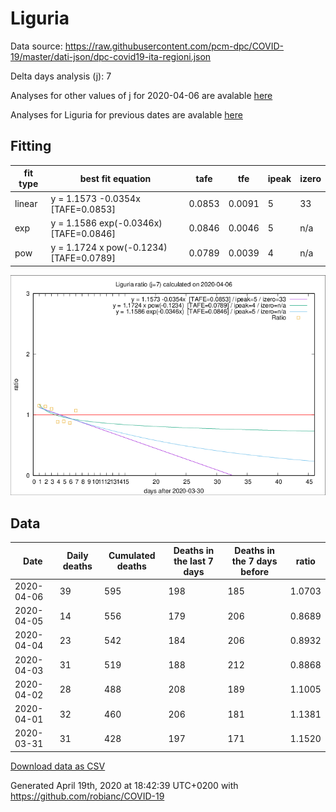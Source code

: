 # Liguria

Data source: https://raw.githubusercontent.com/pcm-dpc/COVID-19/master/dati-json/dpc-covid19-ita-regioni.json

Delta days analysis (j): 7

Analyses for other values of j for 2020-04-06 are avalable [here](../2020-04-06/README.md)

Analyses for Liguria for previous dates are avalable [here](../README.md)

## Fitting 
|fit type|best fit equation|tafe|tfe|ipeak|izero|
|-------|-----|--------|------|---|---|
|linear|y = 1.1573 -0.0354x  [TAFE=0.0853]|0.0853|0.0091|5|33|
|exp|y = 1.1586 exp(-0.0346x)  [TAFE=0.0846]|0.0846|0.0046|5|n/a|
|pow|y = 1.1724 x pow(-0.1234)  [TAFE=0.0789]|0.0789|0.0039|4|n/a|

![Plot](COVID-19_liguria_j7_2020-04-06.png)

## Data
|Date|Daily deaths|Cumulated deaths|Deaths in the last 7 days|Deaths in the 7 days before|ratio|
|----|----------|-----------|-------|--------------------|-----|
|2020-04-06|39|595|198|185|1.0703|
|2020-04-05|14|556|179|206|0.8689|
|2020-04-04|23|542|184|206|0.8932|
|2020-04-03|31|519|188|212|0.8868|
|2020-04-02|28|488|208|189|1.1005|
|2020-04-01|32|460|206|181|1.1381|
|2020-03-31|31|428|197|171|1.1520|

[Download data as CSV](COVID-19_liguria_j7_2020-04-06.csv)

Generated April 19th, 2020 at 18:42:39 UTC+0200 with https://github.com/robianc/COVID-19
